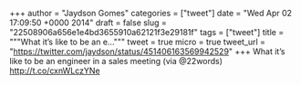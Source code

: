 
+++
author = "Jaydson Gomes"
categories = ["tweet"]
date = "Wed Apr 02 17:09:50 +0000 2014"
draft = false
slug = "22508906a656e1e4bd3655910a62121f3e29181f"
tags = ["tweet"]
title = """What it’s like to be an e..."""
tweet = true
micro = true
tweet_url = "https://twitter.com/jaydson/status/451406163569942529"
+++
What it’s like to be an engineer in a sales meeting (via @22words) http://t.co/cxnWLczYNe
